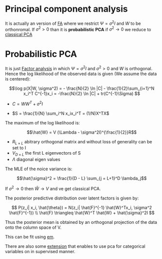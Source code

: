 # Principal component analysis

It is actually an version of [FA](factor_analysis.md) where we restrict $\Psi = \sigma^2 I$ and $W$ to be orthonromal. If $\sigma^2 > 0$ than it is **probabilistic PCA** if $\sigma^2 \rightarrow 0$ we reduce to [classical PCA](classical_pca.md) 

# Probabilistic PCA

It is just [Factor analysis](factor_analysis.md) in which $\Psi = \sigma^2I$ and $\sigma^2 > 0$ and $W$ is orthogonal. Hence the log likelihood of the observed data is given (We assume the data is centered):

$$\log p(X|W, \sigma^2) = - \frac{N}{2} \ln |C| - \frac{1}{2}\sum_{i=1}^N x_i^T C^{-1}x_i = -\frac{N}{2} \ln |C| + tr(C^{-1}\Sigma) $$

* $C = WW^T + \sigma^2I$

* $S = \frac{1}{N} \sum_i^N x_ix_i^T = (1/N)X^TX$ 

The maximum of the log likelihood is:

$$\hat{W} = V (\Lambda - \sigma^2I)^{\frac{1}{2}}R$$

* $R_{L\times L}$ abitrary orthogonal matrix and without loss of generality can be set to I
* $V_{D\times L}$ the first L eigenvectors of S 
* $\Lambda$ diagonal eigen values 

The MLE of the noice variance is:

$$\hat{\sigma}^2 = \frac{1}{D - L} \sum_{j = L+1}^D \lambda_j$$

If $\sigma^2 \rightarrow 0$ then $\hat{W} \rightarrow V$ and ve get classical PCA.

The posterior predictive distribution over latent factors is given by:

$$ P(z_i| x_i, \hat{\theta}) = N(z_i| \hat{F}^{-1} \hat{W}^Tx_i, \sigma^2 \hat{F}^{-1}) \\ 
\hat{F} \triangleq \hat{W}^T \hat{W} + \hat{\sigma}^2I $$

Thus the posterior mean is obtained by an orthogonal projection of the data onto the column space of V. 

This can be fit using [em](probabilistic_pca_em).

There are also some [extension](pca_extensions.md) that enables to use pca for categorical variables on in supervised manner. 